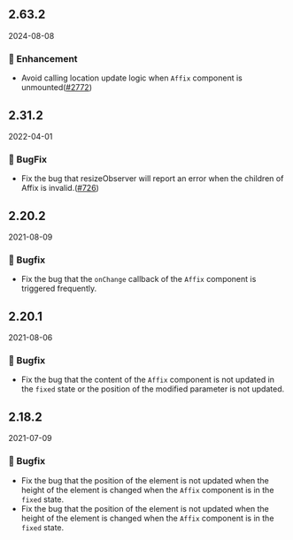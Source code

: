 ## 2.63.2

2024-08-08

### 💎 Enhancement

- Avoid calling location update logic when `Affix` component is unmounted([#2772](https://github.com/arco-design/arco-design/pull/2772))

## 2.31.2

2022-04-01

### 🐛 BugFix

- Fix the bug that resizeObserver will report an error when the children of Affix is invalid.([#726](https://github.com/arco-design/arco-design/pull/726))

## 2.20.2

2021-08-09

### 🐛 Bugfix

- Fix the bug that the `onChange` callback of the `Affix` component is triggered frequently.



## 2.20.1

2021-08-06

### 🐛 Bugfix

- Fix the bug that the content of the `Affix` component is not updated in the `fixed` state or the position of the modified parameter is not updated.

## 2.18.2

2021-07-09

### 🐛 Bugfix

- Fix the bug that the position of the element is not updated when the height of the element is changed when the `Affix` component is in the `fixed` state.
- Fix the bug that the position of the element is not updated when the height of the element is changed when the `Affix` component is in the `fixed` state.

